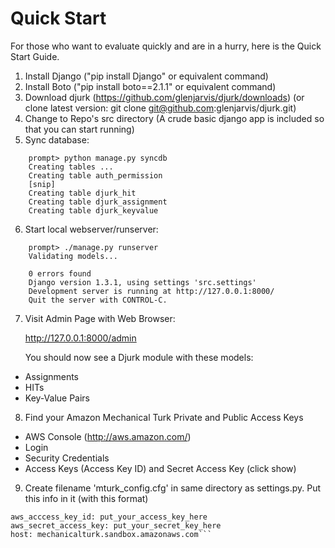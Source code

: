 Quick Start
===========
For those who want to evaluate quickly and are in a hurry, here is the Quick
Start Guide.

1. Install Django ("pip install Django" or equivalent command)
2. Install Boto ("pip install boto==2.1.1" or equivalent command)
3. Download djurk (https://github.com/glenjarvis/djurk/downloads)
   (or clone latest version: git clone git@github.com:glenjarvis/djurk.git)
4. Change to Repo's src directory
   (A crude basic django app is included so that you can start running)
5. Sync database:
``` 
    prompt> python manage.py syncdb
    Creating tables ...
    Creating table auth_permission
    [snip]
    Creating table djurk_hit
    Creating table djurk_assignment
    Creating table djurk_keyvalue
```
6. Start local webserver/runserver:
```
    prompt> ./manage.py runserver
    Validating models...

    0 errors found
    Django version 1.3.1, using settings 'src.settings'
    Development server is running at http://127.0.0.1:8000/
    Quit the server with CONTROL-C.
```
7. Visit Admin Page with Web Browser:

   http://127.0.0.1:8000/admin

   You should now see a Djurk module with these models:

* Assignments
* HITs
* Key-Value Pairs

8. Find your Amazon Mechanical Turk Private and Public Access Keys
* AWS Console (http://aws.amazon.com/)
* Login
* Security Credentials
* Access Keys (Access Key ID) and Secret Access Key (click show)

9. Create filename 'mturk_config.cfg' in same directory as settings.py. Put this info in it (with this format)

```[Connection]
aws_acccess_key_id: put_your_access_key_here
aws_secret_access_key: put_your_secret_key_here
host: mechanicalturk.sandbox.amazonaws.com```
